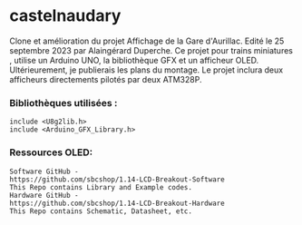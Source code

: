 # castelnaudary
Clone et amélioration du projet Affichage de la Gare d'Aurillac.
Edité le 25 septembre 2023 par Alaingérard Duperche.
Ce projet pour trains miniatures , utilise un Arduino UNO, la bibliothèque GFX et un afficheur OLED.
Ultérieurement, je publierais les plans du montage.
Le projet inclura deux afficheurs directements pilotés par deux ATM328P.
### Bibliothèques utilisées :
```
include <U8g2lib.h>
include <Arduino_GFX_Library.h>
```
### Ressources OLED:
```
Software GitHub -
https://github.com/sbcshop/1.14-LCD-Breakout-Software
This Repo contains Library and Example codes.
Hardware GitHub -
https://github.com/sbcshop/1.14-LCD-Breakout-Hardware
This Repo contains Schematic, Datasheet, etc.
```
